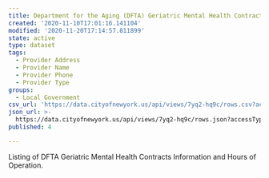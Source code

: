 ```yaml
---
title: Department for the Aging (DFTA) Geriatric Mental Health Contracted Providers
created: '2020-11-10T17:01:16.141104'
modified: '2020-11-20T17:14:57.811899'
state: active
type: dataset
tags:
  - Provider Address
  - Provider Name
  - Provider Phone
  - Provider Type
groups:
  - Local Government
csv_url: 'https://data.cityofnewyork.us/api/views/7yq2-hq9c/rows.csv?accessType=DOWNLOAD'
json_url: >-
  https://data.cityofnewyork.us/api/views/7yq2-hq9c/rows.json?accessType=DOWNLOAD
published: 4

---
```

Listing of DFTA Geriatric Mental Health Contracts Information and Hours of Operation.
